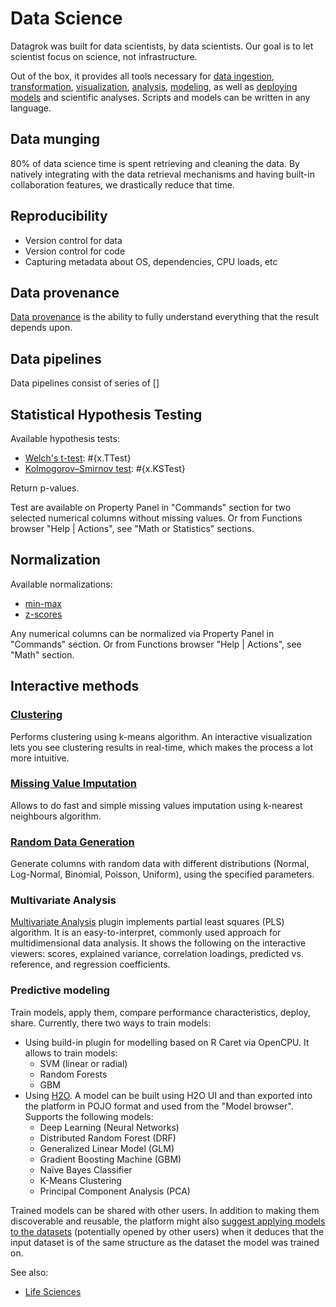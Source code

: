 <!-- TITLE: Data Science -->
<!-- SUBTITLE: -->

# Data Science

Datagrok was built for data scientists, by data scientists. Our goal is to let scientist focus 
on science, not infrastructure. 

Out of the box, it provides all tools necessary for 
[data ingestion](../access/importing-data.md), 
[transformation](../transform/data-wrangling.md), 
[visualization](../viewers/viewers.md), 
[analysis](../explore/exploratory-data-analysis.md), 
[modeling](predictive-modeling.md), 
as well as [deploying models](predictive-modeling.md#deployment) 
and scientific analyses. Scripts and models can be written in any language. 

## Data munging

80% of data science time is spent retrieving and cleaning the data. By natively integrating 
with the data retrieval mechanisms and having built-in collaboration features, we drastically
reduce that time.

## Reproducibility

* Version control for data
* Version control for code
* Capturing metadata about OS, dependencies, CPU loads, etc 

## Data provenance

[Data provenance](../govern/data-provenance.md) is the ability to fully understand everything 
that the result depends upon.

## Data pipelines

Data pipelines consist of series of [] 

## Statistical Hypothesis Testing

Available hypothesis tests:
* [Welch's t-test](https://en.wikipedia.org/wiki/Welch%27s_t-test): #{x.TTest}
* [Kolmogorov–Smirnov test](https://en.wikipedia.org/wiki/Kolmogorov–Smirnov_test): #{x.KSTest}

Return p-values.

Test are available on Property Panel in "Commands" section for two selected numerical columns 
without missing values. Or from Functions browser "Help | Actions", see "Math or Statistics" 
sections. 

## Normalization

Available normalizations:
* [min-max](https://en.wikipedia.org/wiki/Feature_scaling)
* [z-scores](https://en.wikipedia.org/wiki/Standard_score)

Any numerical columns can be normalized via Property Panel in "Commands" section. 
Or from Functions browser "Help | Actions", see "Math" section. 

## Interactive methods

### [Clustering](../explore/cluster-data.md)
Performs clustering using k-means algorithm. An interactive visualization lets you see clustering
results in real-time, which makes the process a lot more intuitive.

### [Missing Value Imputation](../transform/missing-values-imputation.md) 
Allows to do fast and simple missing values imputation using k-nearest neighbours algorithm.  

### [Random Data Generation](../transform/random-data.md)
Generate columns with random data with different distributions (Normal, Log-Normal, Binomial, Poisson, Uniform),
using the specified parameters.

### Multivariate Analysis 
[Multivariate Analysis](../explore/multivariate-analysis/pls.md) plugin implements partial 
least squares (PLS) algorithm. It is an easy-to-interpret, commonly used approach for multidimensional 
data analysis. It shows the following on the interactive viewers: scores, explained variance, 
correlation loadings, predicted vs. reference, and regression coefficients.

### Predictive modeling
Train models, apply them, compare performance characteristics, deploy, share. 
Currently, there two ways to train models:

 * Using build-in plugin for modelling based on R Caret via OpenCPU. It allows to train models:
   * SVM (linear or radial)
   * Random Forests
   * GBM
 * Using [H2O](https://h2o.ai). A model can be built using H2O UI and than exported into the platform in POJO format 
   and used from the "Model browser". Supports the following models:
   * Deep Learning (Neural Networks)
   * Distributed Random Forest (DRF)
   * Generalized Linear Model (GLM)
   * Gradient Boosting Machine (GBM)
   * Naïve Bayes Classifier
   * K-Means Clustering
   * Principal Component Analysis (PCA)

Trained models can be shared with other users. In addition to making them discoverable and reusable, the platform
might also [suggest applying models to the datasets](self-learning-platform.md) (potentially opened by 
other users) when it deduces that the input dataset is of the same structure as the dataset the model was trained on.

See also:
* [Life Sciences](../stories/life-sciences.md)
